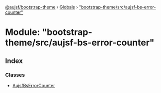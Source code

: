 [@aujsf/bootstrap-theme](../README.md) › [Globals](../globals.md) › ["bootstrap-theme/src/aujsf-bs-error-counter"](_bootstrap_theme_src_aujsf_bs_error_counter_.md)

# Module: "bootstrap-theme/src/aujsf-bs-error-counter"

## Index

### Classes

* [AujsfBsErrorCounter](../classes/_bootstrap_theme_src_aujsf_bs_error_counter_.aujsfbserrorcounter.md)

